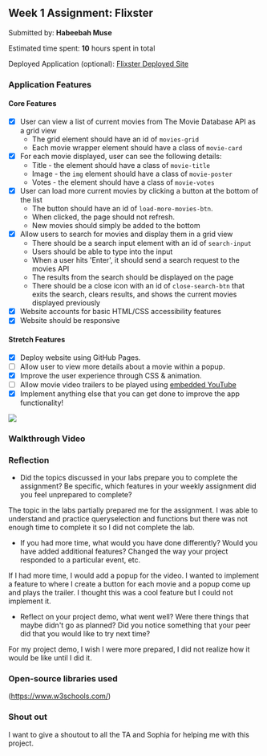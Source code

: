 

## Week 1 Assignment: Flixster

Submitted by: **Habeebah Muse**

Estimated time spent: **10** hours spent in total

Deployed Application (optional): [Flixster Deployed Site](https://habeebah157.github.io/site-week1-project1-flixster-starter/)

### Application Features

#### Core Features

- [x] User can view a list of current movies from The Movie Database API as a grid view
  - The grid element should have an id of `movies-grid`
  - Each movie wrapper element should have a class of `movie-card`
- [x] For each movie displayed, user can see the following details:
  - Title - the element should have a class of `movie-title`
  - Image - the `img` element should have a class of `movie-poster`
  - Votes - the element should have a class of `movie-votes`
- [x] User can load more current movies by clicking a button at the bottom of the list
  - The button should have an id of `load-more-movies-btn`.
  - When clicked, the page should not refresh.
  - New movies should simply be added to the bottom
- [x] Allow users to search for movies and display them in a grid view
  - There should be a search input element with an id of `search-input`
  - Users should be able to type into the input
  - When a user hits 'Enter', it should send a search request to the movies API
  - The results from the search should be displayed on the page
  - There should be a close icon with an id of `close-search-btn` that exits the search, clears results, and shows the current movies displayed previously
- [x] Website accounts for basic HTML/CSS accessibility features
- [x] Website should be responsive

#### Stretch Features

- [x] Deploy website using GitHub Pages.
- [ ] Allow user to view more details about a movie within a popup.
- [x] Improve the user experience through CSS & animation.
- [ ] Allow movie video trailers to be played using [embedded YouTube](https://support.google.com/youtube/answer/171780?hl=en)
- [x] Implement anything else that you can get done to improve the app functionality!

<a href="https://www.loom.com/share/b716b5fe2e5e4c8fa009a556d189c5c1">
    <img style="max-width:300px;" src="https://cdn.loom.com/sessions/thumbnails/b716b5fe2e5e4c8fa009a556d189c5c1-with-play.gif">
  </a>

### Walkthrough Video


### Reflection

- Did the topics discussed in your labs prepare you to complete the assignment? Be specific, which features in your weekly assignment did you feel unprepared to complete?

The topic in the labs partially prepared me for the assignment. I was able to understand and practice queryselection and functions but there was not enough time to complete it so I did not complete the lab. 

- If you had more time, what would you have done differently? Would you have added additional features? Changed the way your project responded to a particular event, etc.
  
If I had more time, I would add a popup for the video. I wanted to implement a feature to where I create a button for each movie and a popup come up and plays the trailer. I thought this was a cool feature but I could not implement it.  

- Reflect on your project demo, what went well? Were there things that maybe didn't go as planned? Did you notice something that your peer did that you would like to try next time?

For my project demo, I wish I were more prepared, I did not realize how it would be like until I did it. 
### Open-source libraries used


(https://www.w3schools.com/)
### Shout out

I want to give a shoutout to all the TA and Sophia for helping me with this project. 
